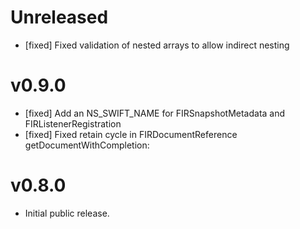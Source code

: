 # Unreleased
- [fixed] Fixed validation of nested arrays to allow indirect nesting

# v0.9.0
- [fixed] Add an NS_SWIFT_NAME for FIRSnapshotMetadata and FIRListenerRegistration
- [fixed] Fixed retain cycle in FIRDocumentReference getDocumentWithCompletion:

# v0.8.0
- Initial public release.
